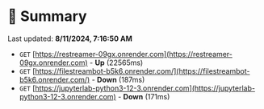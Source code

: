 # 📖 Summary
Last updated: **8/11/2024, 7:16:50 AM**

- `GET` [https://restreamer-09gx.onrender.com](https://restreamer-09gx.onrender.com) - **Up** (22565ms)
- `GET` [https://filestreambot-b5k6.onrender.com/](https://filestreambot-b5k6.onrender.com/) - **Down** (187ms)
- `GET` [https://jupyterlab-python3-12-3.onrender.com](https://jupyterlab-python3-12-3.onrender.com) - **Down** (171ms)

